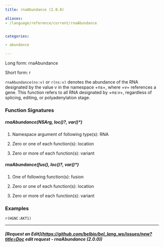 ```yaml
---
title: rnaAbundance (2.0.0)

aliases:
- /language/reference/current/rnaAbundance


categories:

- abundance

---
```

<!-- COMPUTER GENERATED PAGE!!! DO NOT EDIT DIRECTLY  -->
<!--    must be changed in scripts/templates.py which is processed by scripts/update_refs.py -->

Long form: rnaAbundance

Short form: r

`rnaAbundance(ns:v)` or `r(ns:v)` denotes the abundance of the RNA designated by the value v in the namespace +ns+, where +v+ references a gene. This function refers to all RNA designated by +ns:v+, regardless of splicing, editing, or polyadenylation stage.




### Function Signatures

##### rnaAbundance(NSArg, loc()?, var()*)

1. Namespace argument of following type(s): RNA

1. Zero or one of each function(s): location

1. Zero or more of each function(s): variant


##### rnaAbundance(fus(), loc()?, var()*)

1. One of following function(s): fusion

1. Zero or one of each function(s): location

1. Zero or more of each function(s): variant



### Examples


    r(HGNC:AKT1)



---
##### [Request an Edit](https://github.com/belbio/bel_lang_ws/issues/new?title=Doc edit request - rnaAbundance (2.0.0))